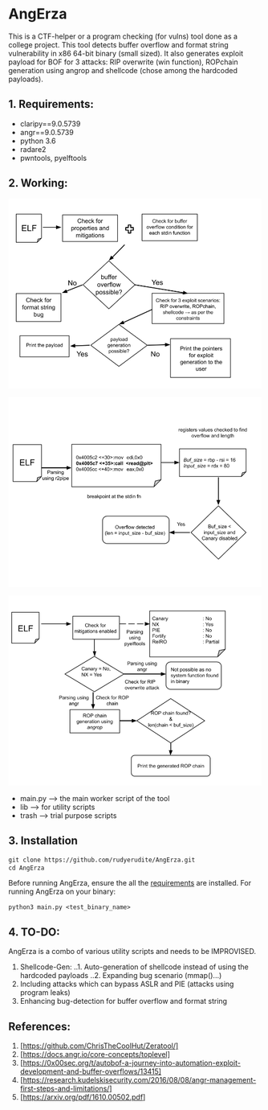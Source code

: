 # AngErza

This is a CTF-helper or a program checking (for vulns) tool done as a college project. This tool detects buffer overflow and format string vulnerability in x86 64-bit binary (small sized). It also generates exploit payload for BOF for 3 attacks: RIP overwrite (win function), ROPchain generation using angrop and shellcode (chose among the hardcoded payloads).

## 1. Requirements:

- claripy==9.0.5739
- angr==9.0.5739
- python 3.6
- radare2
- pwntools, pyelftools

## 2. Working:

<p  align="center">
<img src="diag/block-diag.png" style="background-color:white;" alt="Overall working" />
</p>

<p align="center">
<img src="diag/bof-detect.png" style="background-color:white;" alt="Detecting bug in binary" />
</p>

<p  align="center">
<img src="diag/Exploitgen.png" style="background-color:white;" alt="Generation of Exploit" />
</p>

- main.py --> the main worker script of the tool
- lib --> for utility scripts
- trash --> trial purpose scripts


## 3. Installation

```shell
git clone https://github.com/rudyerudite/AngErza.git
cd AngErza
```
Before running AngErza, ensure the all the [requirements](#1-Requirements) are installed. For running AngErza on your binary:

```shell
python3 main.py <test_binary_name>	
```
## 4. TO-DO:
AngErza is a combo of various utility scripts and needs to be IMPROVISED. 

1. Shellcode-Gen:
..1. Auto-generation of shellcode instead of using the hardcoded payloads
..2. Expanding bug scenario (mmap()...)
2. Including attacks which can bypass ASLR and PIE (attacks using program leaks)
3. Enhancing bug-detection for buffer overflow and format string


## References:
1. [https://github.com/ChrisTheCoolHut/Zeratool/]
2. [https://docs.angr.io/core-concepts/toplevel]
3. [https://0x00sec.org/t/autobof-a-journey-into-automation-exploit-development-and-buffer-overflows/13415]
4. [https://research.kudelskisecurity.com/2016/08/08/angr-management-first-steps-and-limitations/]
5. [https://arxiv.org/pdf/1610.00502.pdf]

